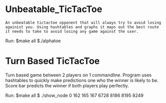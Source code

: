 # Unbeatable_TicTacToe

    An unbeatable tictactoe opponent that will always try to avoid losing againist you. Using hashtables and graphs it maps out the best route it needs to take to avoid losing any game against the user.

Run:
  $make all
  $./alphatoe

# Turn Based TicTacToe

  Turn based game between 2 players on 1 commandline. Program uses hashtables to quickly make predictions one who the winner is likely to be. Score bar predicts the winner if both players play perfectly. 
  
 Run:
  $make all
  $ ./show_node 0 162 165 167 6728 8186 8195 8249
  
